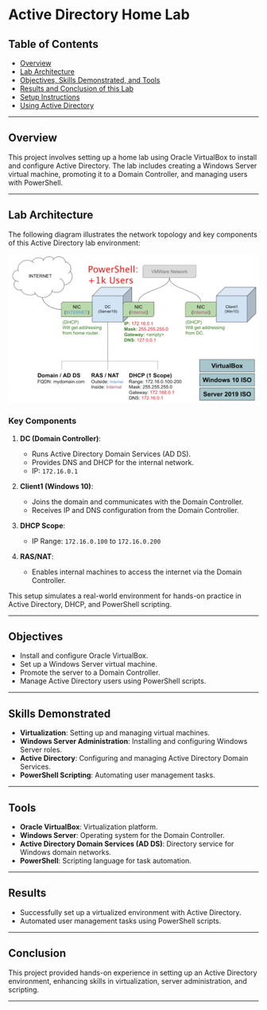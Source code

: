 # Active Directory Home Lab

## Table of Contents
- [Overview](#overview)
- [Lab Architecture](#lab-architecture)
- [Objectives, Skills Demonstrated, and Tools](#objectives)
- [Results and Conclusion of this Lab](#results)
- [Setup Instructions](docs/setup.md)
- [Using Active Directory](docs/usingAD.md)

---

## Overview
This project involves setting up a home lab using Oracle VirtualBox to install and configure Active Directory. The lab includes creating a Windows Server virtual machine, promoting it to a Domain Controller, and managing users with PowerShell.

---

## Lab Architecture

The following diagram illustrates the network topology and key components of this Active Directory lab environment:

![Network Topology](screenshots/network-topology.png)

### Key Components
1. **DC (Domain Controller)**:
   - Runs Active Directory Domain Services (AD DS).
   - Provides DNS and DHCP for the internal network.
   - IP: `172.16.0.1`

2. **Client1 (Windows 10)**:
   - Joins the domain and communicates with the Domain Controller.
   - Receives IP and DNS configuration from the Domain Controller.

3. **DHCP Scope**:
   - IP Range: `172.16.0.100` to `172.16.0.200`

4. **RAS/NAT**:
   - Enables internal machines to access the internet via the Domain Controller.

This setup simulates a real-world environment for hands-on practice in Active Directory, DHCP, and PowerShell scripting.

---

## Objectives
- Install and configure Oracle VirtualBox.
- Set up a Windows Server virtual machine.
- Promote the server to a Domain Controller.
- Manage Active Directory users using PowerShell scripts.

---

## Skills Demonstrated
- **Virtualization**: Setting up and managing virtual machines.
- **Windows Server Administration**: Installing and configuring Windows Server roles.
- **Active Directory**: Configuring and managing Active Directory Domain Services.
- **PowerShell Scripting**: Automating user management tasks.

---

## Tools
- **Oracle VirtualBox**: Virtualization platform.
- **Windows Server**: Operating system for the Domain Controller.
- **Active Directory Domain Services (AD DS)**: Directory service for Windows domain networks.
- **PowerShell**: Scripting language for task automation.

---

## Results
- Successfully set up a virtualized environment with Active Directory.
- Automated user management tasks using PowerShell scripts.

---

## Conclusion
This project provided hands-on experience in setting up an Active Directory environment, enhancing skills in virtualization, server administration, and scripting.

---

